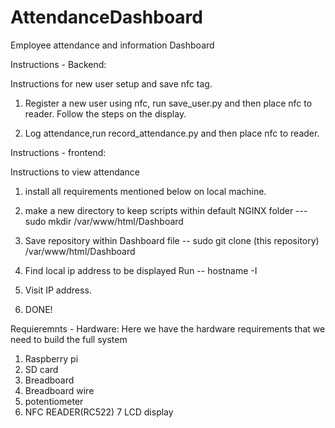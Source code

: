 # AttendanceDashboard
Employee attendance and information Dashboard


Instructions - Backend:

Instructions for new user setup and save nfc tag. 
 

1. Register a new user using nfc, run save_user.py and then place nfc to reader. Follow the steps on the display. 

2. Log attendance,run record_attendance.py and then place nfc to reader.


Instructions - frontend:

Instructions to view attendance

1. install all requirements mentioned below on local machine.

2. make a new directory to keep scripts within default NGINX folder --- sudo mkdir /var/www/html/Dashboard

3. Save repository within Dashboard file -- sudo git clone (this repository) /var/www/html/Dashboard 

4. Find local ip address to be displayed Run --  hostname -I

5. Visit IP address.

6. DONE! 


Requieremnts - Hardware:
Here we have the hardware requirements that we need to build the full system

1. Raspberry pi 
2. SD card
3. Breadboard
4. Breadboard wire
5. potentiometer
6. NFC READER(RC522) 
7 LCD display 
